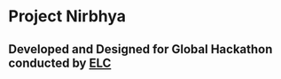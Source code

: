 # Project Nirbhya

## Developed and Designed for Global Hackathon conducted by [ELC](https://elchackathon.com/)